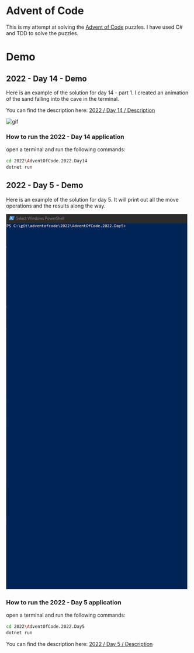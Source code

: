 # Advent of Code

This is my attempt at solving the [Advent of Code](http://adventofcode.com/) puzzles. I have used C# and TDD to solve
the puzzles.

# Demo

## 2022 - Day 14 - Demo

Here is an example of the solution for day 14 - part 1. I created an animation of the sand falling into the cave in the
terminal.

You can find the description here: [2022 / Day 14 / Description](./2022/AdventOfCode.2022.Day14/Description.md)

![gif](./wiki/2022-day14-part-1-solution2.gif)

### How to run the 2022 - Day 14 application

open a terminal and run the following commands:

```bash
cd 2022\AdventOfCode.2022.Day14
dotnet run
```

## 2022 - Day 5 - Demo

Here is an example of the solution for day 5. It will print out all the move operations and the results along
the way.

![gif](./wiki/2022-day5-solution.gif)

### How to run the 2022 - Day 5 application

open a terminal and run the following commands:

```bash
cd 2022\AdventOfCode.2022.Day5
dotnet run
```

You can find the description here: [2022 / Day 5 / Description](./2022/AdventOfCode.2022.Day5/Description.md)
